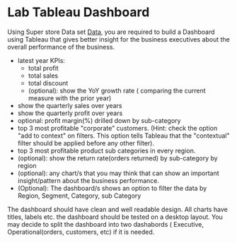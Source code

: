 # Lab Tableau Dashboard

Using Super store Data set [Data](https://github.com/raafat-hantoush/IH_RH_DA_FT_JAN_2022/blob/main/Class_Materials/Data_Visualization/Tableau/Data/Sample%20-%20Superstore.xls), you are required to build a Dashboard using Tableau that gives better insight for the business executives about the overall performance of the business.

- latest year KPIs:
   - total profit
   - total sales
   - total discount
   - (optional):  show the YoY growth rate ( comparing the current measure with the prior year)
- show the quarterly sales over years
- show the quarterly profit over years
- optional: profit margin(%) drilled down by sub-category
- top 3 most profitable "corporate" customers. (Hint: check the option "add to context" on filters. This option tells Tableau that the "contextual" filter should be applied before any other filter).
- top 3 most profitable product sub categories in every region.
- (optional): show the return rate(orders returned) by sub-category by region
- (optional): any chart/s that you may think that can show an important insight/pattern about the business performance. 
- (Optional): The dashboard/s shows an option to filter the data by Region, Segment, Category, sub Category

The dashboard should have clean and well readable design. All charts have titles, labels etc. the dashboard should be tested on a desktop layout. You may decide to split the dashboard into two dashabords ( Executive, Operational(orders, customers, etc) if it is needed.
